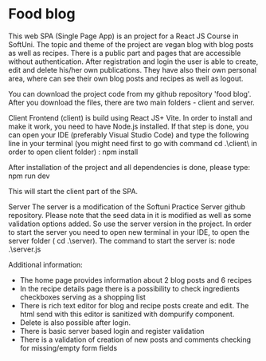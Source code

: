 # Food blog
This web SPA (Single Page App) is an project for a React JS Course in SoftUni. The topic and theme of the project are vegan blog with blog posts as well as recipes. There is a public part and pages that are accessible without authentication. After registration and login the user is able to create, edit and delete his/her own publications. They have also their own personal area, where can see their own blog posts and recipes as well as logout.

You can download the project code from my github repository 'food blog'. After you download the files, there are two main folders - client and server.

Client
Frontend (client) is build using React JS+ Vite. In order to install and make it work, you need to have Node.js installed. If that step is done, you can open your IDE (preferably Visual Studio Code) and type the following line in your terminal (you might need first to go with command cd .\client\ in order to open client folder) :
npm install 

After installation of the project and all dependencies is done, please type:
npm run dev

This will start the client part of the SPA.

Server
The server is a modification of the Softuni Practice Server github repository. Please note that the seed data in it is modified as well as some validation options added. So use the server version in the project.
In order to start the server you need to open new terminal in your IDE, to open the server folder ( cd .\server\). The command to start the server is:
node .\server.js

Additional information:

- The home page provides information about 2 blog posts and 6 recipes
- In the recipe details page there is a possibility to check ingredients checkboxes serving as a shopping list
- There is rich text editor for blog and recipe posts create  and edit. The html send with this editor is sanitized with dompurify component. 
- Delete is also possible after login.
- There is basic server based login and register validation
- There is a validation of creation of new posts and comments checking for missing/empty form fields

